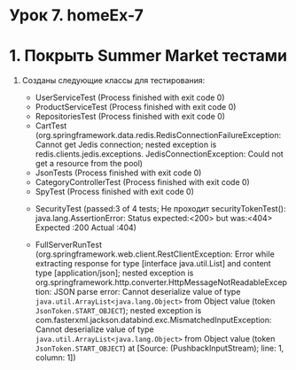 # Урок 7. homeEx-7

# 1. Покрыть Summer Market тестами

1. Созданы следующие классы для тестирования:
   
    + UserServiceTest (Process finished with exit code 0)
    + ProductServiceTest (Process finished with exit code 0)
    + RepositoriesTest (Process finished with exit code 0)
      
    - CartTest (org.springframework.data.redis.RedisConnectionFailureException:
               Cannot get Jedis connection; nested exception is redis.clients.jedis.exceptions.
               JedisConnectionException: Could not get a resource from the pool)
      
    + JsonTests (Process finished with exit code 0)
    + CategoryControllerTest (Process finished with exit code 0)
    + SpyTest (Process finished with exit code 0)
      
    - SecurityTest (passed:3 of 4 tests;
                    Не проходит securityTokenTest(): java.lang.AssertionError: Status expected:<200> but was:<404>
                    Expected :200
                    Actual   :404) 
      
    - FullServerRunTest (org.springframework.web.client.RestClientException:
                        Error while extracting response for type [interface java.util.List] and content type [application/json];
                        nested exception is org.springframework.http.converter.HttpMessageNotReadableException:
                        JSON parse error: Cannot deserialize value of type `java.util.ArrayList<java.lang.Object>`
                        from Object value (token `JsonToken.START_OBJECT`);
                        nested exception is com.fasterxml.jackson.databind.exc.MismatchedInputException:
                        Cannot deserialize value of type `java.util.ArrayList<java.lang.Object>`
                        from Object value (token `JsonToken.START_OBJECT`)
                        at [Source: (PushbackInputStream); line: 1, column: 1])